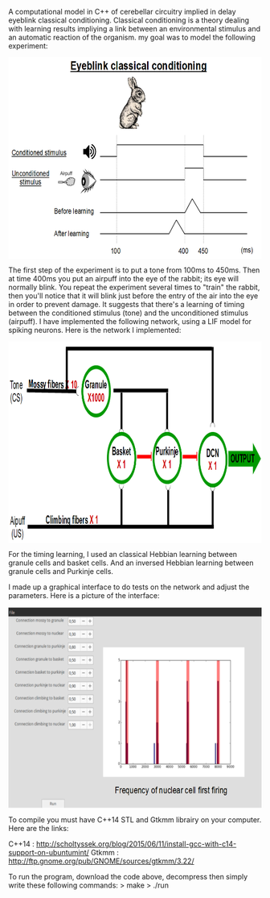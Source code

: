 A computational model in C++ of cerebellar circuitry implied in delay eyeblink classical conditioning. Classical conditioning is a theory dealing with learning results impliying a link between an environmental stimulus and an automatic reaction of the organism. my goal was to model the following experiment:


<img align="center" src="Images/experiment.png" height="400" alt="experiment" />

The first step of the experiment is to put a tone from 100ms to 450ms. Then at time 400ms you put an airpuff into the eye of the rabbit; its eye will normally blink. You repeat the experiment several times to "train" the rabbit, then you'll notice that it will blink just before the entry of the air into the eye in order to prevent damage. It suggests that there's a learning of timing between the conditioned stimulus (tone) and the unconditioned stimulus (airpuff). I have implemented the following network, using a LIF model for spiking neurons. Here is the network I implemented:

<img align="center" src="Images/network.png" height="400" alt="experiment" />


For the timing learning, I used an classical Hebbian learning between granule cells and basket cells. And an inversed Hebbian learning between granule cells and Purkinje cells.

I made up a graphical interface to do tests on the network and adjust the parameters. Here is a picture of the interface:

<img align="center" src="Images/Gui.png" height="400" alt="experiment" />


To compile you must have C++14 STL and Gtkmm librairy on your computer. Here are the links:

C++14 : http://scholtyssek.org/blog/2015/06/11/install-gcc-with-c14-support-on-ubuntumint/
Gtkmm : http://ftp.gnome.org/pub/GNOME/sources/gtkmm/3.22/

To run the program, download the code above, decompress then simply write these following commands:
	> make
	> ./run
	

